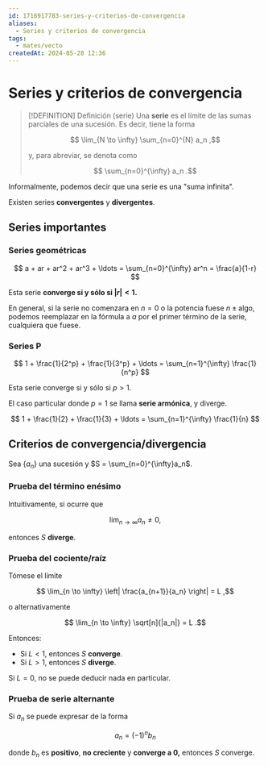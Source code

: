 ```yaml
---
id: 1716917783-series-y-criterios-de-convergencia
aliases:
  - Series y criterios de convergencia
tags:
  - mates/vecto
createdAt: 2024-05-28 12:36
---
```


# Series y criterios de convergencia

> [!DEFINITION] Definición (serie)
> Una **serie** es el límite de las sumas parciales de una sucesión. Es decir, tiene la forma
> 
> $$
> \lim_{N \to \infty} \sum_{n=0}^{N} a_n
> ,$$
> 
> y, para abreviar, se denota como
> 
> $$
> \sum_{n=0}^{\infty} a_n
> .$$

Informalmente, podemos decir que una serie es una "suma infinita".

Existen series **convergentes** y **divergentes**.

## Series importantes

### Series geométricas

$$
a + ar + ar^2 + ar^3 + \ldots = \sum_{n=0}^{\infty} ar^n = \frac{a}{1-r}
$$

Esta serie **converge si y sólo si $|r| < 1$.**

En general, si la serie no comenzara en $n = 0$ o la potencia fuese $n \pm \text{algo}$, podemos reemplazar en la fórmula a $a$ por el primer término de la serie, cualquiera que fuese.

### Series P

$$
1 + \frac{1}{2^p} + \frac{1}{3^p} + \ldots = \sum_{n=1}^{\infty} \frac{1}{n^p}
$$

Esta serie converge si y sólo si $p > 1$.

El caso particular donde $p = 1$ se llama **serie armónica**, y diverge.

$$
1 + \frac{1}{2} + \frac{1}{3} + \ldots = \sum_{n=1}^{\infty} \frac{1}{n}
$$

## Criterios de convergencia/divergencia

Sea $\left\{ a_n \right\}$ una sucesión y $S = \sum_{n=0}^{\infty}a_n$.

### Prueba del término enésimo

Intuitivamente, si ocurre que

$$
\lim_{n \to \infty} a_n \neq 0
,$$

entonces $S$ **diverge**.

### Prueba del cociente/raíz

Tómese el límite

$$
\lim_{n \to \infty} \left| \frac{a_{n+1}}{a_n} \right| = L
,$$

o alternativamente

$$
\lim_{n \to \infty} \sqrt[n]{|a_n|} = L
.$$

Entonces:

- Si $L < 1$, entonces $S$ **converge**.
- Si $L > 1$, entonces $S$ **diverge**.

Si $L = 0$, no se puede deducir nada en particular.

### Prueba de serie alternante

Si $a_n$ se puede expresar de la forma

$$
a_n = (-1)^n b_n
$$

donde $b_n$ es **positivo**, **no creciente** y **converge a $0$,** entonces $S$ converge.

